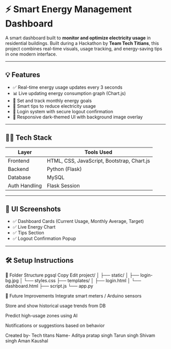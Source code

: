 # ⚡ Smart Energy Management Dashboard

A smart dashboard built to **monitor and optimize electricity usage** in residential buildings. Built during a Hackathon by **Team Tech Titians**, this project combines real-time visuals, usage tracking, and energy-saving tips in one modern interface.

---

## 💡 Features

- ✅ Real-time energy usage updates every 3 seconds
- 📊 Live updating energy consumption graph (Chart.js)
- 🎯 Set and track monthly energy goals
- 🌱 Smart tips to reduce electricity usage
- 🔐 Login system with secure logout confirmation
- 🎨 Responsive dark-themed UI with background image overlay

---

## 🧑‍💻 Tech Stack

| Layer         | Tools Used                               |
|---------------|-------------------------------------------|
| Frontend      | HTML, CSS, JavaScript, Bootstrap, Chart.js |
| Backend       | Python (Flask)                            |
| Database      | MySQL                                     |
| Auth Handling | Flask Session                             |

---

## 📸 UI Screenshots

- ✅ Dashboard Cards (Current Usage, Monthly Average, Target)
- ✅ Live Energy Chart
- ✅ Tips Section
- ✅ Logout Confirmation Popup

---

## 🛠️ Setup Instructions

📁 Folder Structure
pgsql
Copy
Edit
project/
│
├── static/
│   ├── login-bg.jpg
│   └── styles.css
├── templates/
│   ├── login.html
│   └── dashboard.html
├── script.js
└── app.py

🚀 Future Improvements
Integrate smart meters / Arduino sensors

Store and show historical usage trends from DB

Predict high-usage zones using AI

Notifications or suggestions based on behavior

Created by- Tech titans
Name- Aditya pratap singh
Tarun singh 
Shivam singh
Aman Kaushal

